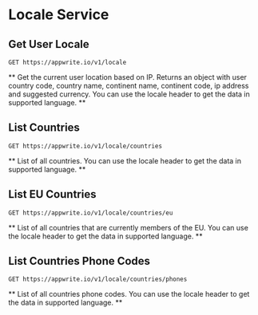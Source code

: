 # Locale Service

## Get User Locale

```http request
GET https://appwrite.io/v1/locale
```

** Get the current user location based on IP. Returns an object with user country code, country name, continent name, continent code, ip address and suggested currency. You can use the locale header to get the data in supported language. **

## List Countries

```http request
GET https://appwrite.io/v1/locale/countries
```

** List of all countries. You can use the locale header to get the data in supported language. **

## List EU Countries

```http request
GET https://appwrite.io/v1/locale/countries/eu
```

** List of all countries that are currently members of the EU. You can use the locale header to get the data in supported language. **

## List Countries Phone Codes

```http request
GET https://appwrite.io/v1/locale/countries/phones
```

** List of all countries phone codes. You can use the locale header to get the data in supported language. **


